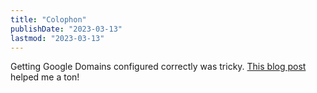 ```yaml
---
title: "Colophon"
publishDate: "2023-03-13"
lastmod: "2023-03-13"
---
```


Getting Google Domains configured correctly was tricky. [This blog post](https://dev.to/trentyang/how-to-setup-google-domain-for-github-pages-1p58) helped me a ton!
